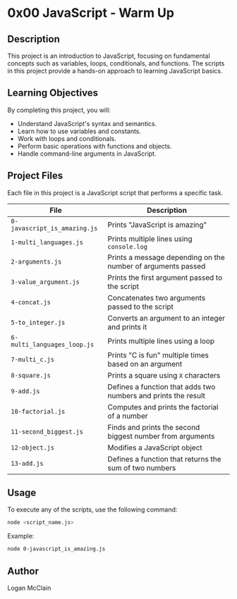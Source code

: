 # 0x00 JavaScript - Warm Up

## Description
This project is an introduction to JavaScript, focusing on fundamental concepts such as variables, loops, conditionals, and functions. The scripts in this project provide a hands-on approach to learning JavaScript basics.

## Learning Objectives
By completing this project, you will:
- Understand JavaScript's syntax and semantics.
- Learn how to use variables and constants.
- Work with loops and conditionals.
- Perform basic operations with functions and objects.
- Handle command-line arguments in JavaScript.

## Project Files
Each file in this project is a JavaScript script that performs a specific task.

| File | Description |
|------|------------|
| `0-javascript_is_amazing.js` | Prints "JavaScript is amazing" |
| `1-multi_languages.js` | Prints multiple lines using `console.log` |
| `2-arguments.js` | Prints a message depending on the number of arguments passed |
| `3-value_argument.js` | Prints the first argument passed to the script |
| `4-concat.js` | Concatenates two arguments passed to the script |
| `5-to_integer.js` | Converts an argument to an integer and prints it |
| `6-multi_languages_loop.js` | Prints multiple lines using a loop |
| `7-multi_c.js` | Prints "C is fun" multiple times based on an argument |
| `8-square.js` | Prints a square using `X` characters |
| `9-add.js` | Defines a function that adds two numbers and prints the result |
| `10-factorial.js` | Computes and prints the factorial of a number |
| `11-second_biggest.js` | Finds and prints the second biggest number from arguments |
| `12-object.js` | Modifies a JavaScript object |
| `13-add.js` | Defines a function that returns the sum of two numbers |

## Usage
To execute any of the scripts, use the following command:
```sh
node <script_name.js>
```
Example:
```sh
node 0-javascript_is_amazing.js
```

## Author
Logan McClain
